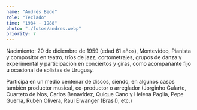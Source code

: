 ```yaml
---
name: "Andrés Bedó"
role: "Teclado"
time: "1984 - 1988"
photo: "./fotos/andres.webp"
priority: 7
---
```


Nacimiento: 20 de diciembre de 1959 (edad 61 años), Montevideo, Pianista y
compositor en teatro, tríos de jazz, cortometrajes, grupos de danza y
experimental y participación en conciertos y giras, como acompañante fijo u
ocasional de solistas de Uruguay.

Participa en un medio centenar de discos, siendo, en algunos casos también
productor musical, co-productor o arreglador (Jorginho Gularte, Cuarteto de
Nos, Carlos Benavídez, Quique Cano y Helena Paglia, Pepe Guerra, Rubén
Olivera, Raul Elwanger (Brasil), etc.)
